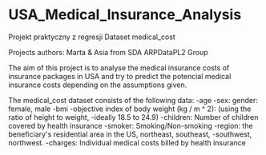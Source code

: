 # USA_Medical_Insurance_Analysis
Projekt praktyczny z regresji Dataset medical_cost

Projects authors: Marta & Asia from SDA ARPDataPL2 Group 

The aim of this project is to analyse the medical insurance costs of insurance packages in USA and try to predict the potencial medical insurance costs depending on the assumptions given.

The medical_cost dataset consists of the following data:
-age
-sex: gender: female, male
-bmi
-objective index of body weight (kg / m ^ 2): 
(using the ratio of height to weight, -ideally 18.5 to 24.9)
-children: Number of children covered by health insurance
-smoker: Smoking/Non-smoking
-region: the beneficiary's residential area in the US, northeast, southeast, -southwest, northwest.
-charges: Individual medical costs billed by health insurance



